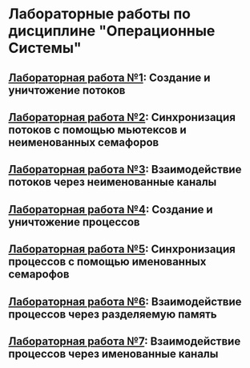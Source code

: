 # Лабораторные работы по дисциплине "Операционные Системы"


## [Лабораторная работа №1](https://github.com/Xofrio/OSlabs/tree/main/lab1): Создание и уничтожение потоков


## [Лабораторная работа №2](https://github.com/Xofrio/OSlabs/tree/main/lab2): Синхронизация потоков с помощью мьютексов и неименованных семафоров


## [Лабораторная работа №3](https://github.com/Xofrio/OSlabs/tree/main/lab3): Взаимодействие потоков через неименованные каналы


## [Лабораторная работа №4](https://github.com/Xofrio/OSlabs/tree/main/lab4): Создание и уничтожение процессов


## [Лабораторная работа №5](https://github.com/Xofrio/OSlabs/tree/main/lab5): Синхронизация процессов с помощью именованных семарофов


## [Лабораторная работа №6](https://github.com/Xofrio/OSlabs/tree/main/lab6): Взаимодействие процессов через разделяемую память


## [Лабораторная работа №7](https://github.com/Xofrio/OSlabs/tree/main/lab7): Взаимодействие процессов через именованные каналы

